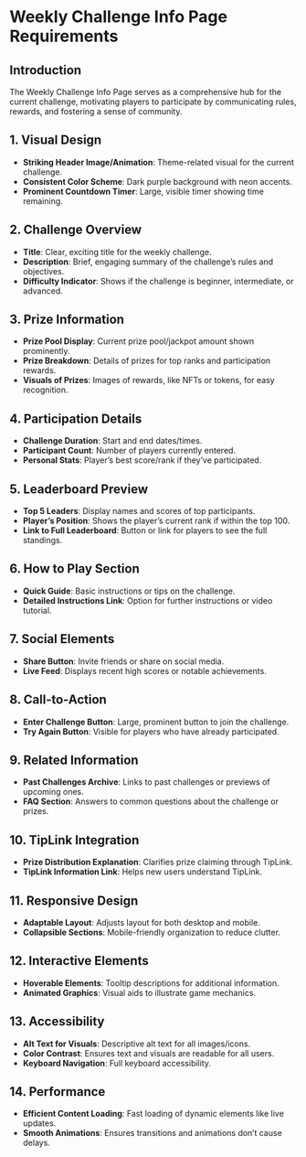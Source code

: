 # Weekly Challenge Info Page Requirements

## Introduction
The Weekly Challenge Info Page serves as a comprehensive hub for the current challenge, motivating players to participate by communicating rules, rewards, and fostering a sense of community.

## 1. Visual Design
- **Striking Header Image/Animation**: Theme-related visual for the current challenge.
- **Consistent Color Scheme**: Dark purple background with neon accents.
- **Prominent Countdown Timer**: Large, visible timer showing time remaining.

## 2. Challenge Overview
- **Title**: Clear, exciting title for the weekly challenge.
- **Description**: Brief, engaging summary of the challenge’s rules and objectives.
- **Difficulty Indicator**: Shows if the challenge is beginner, intermediate, or advanced.

## 3. Prize Information
- **Prize Pool Display**: Current prize pool/jackpot amount shown prominently.
- **Prize Breakdown**: Details of prizes for top ranks and participation rewards.
- **Visuals of Prizes**: Images of rewards, like NFTs or tokens, for easy recognition.

## 4. Participation Details
- **Challenge Duration**: Start and end dates/times.
- **Participant Count**: Number of players currently entered.
- **Personal Stats**: Player’s best score/rank if they’ve participated.

## 5. Leaderboard Preview
- **Top 5 Leaders**: Display names and scores of top participants.
- **Player’s Position**: Shows the player’s current rank if within the top 100.
- **Link to Full Leaderboard**: Button or link for players to see the full standings.

## 6. How to Play Section
- **Quick Guide**: Basic instructions or tips on the challenge.
- **Detailed Instructions Link**: Option for further instructions or video tutorial.

## 7. Social Elements
- **Share Button**: Invite friends or share on social media.
- **Live Feed**: Displays recent high scores or notable achievements.

## 8. Call-to-Action
- **Enter Challenge Button**: Large, prominent button to join the challenge.
- **Try Again Button**: Visible for players who have already participated.

## 9. Related Information
- **Past Challenges Archive**: Links to past challenges or previews of upcoming ones.
- **FAQ Section**: Answers to common questions about the challenge or prizes.

## 10. TipLink Integration
- **Prize Distribution Explanation**: Clarifies prize claiming through TipLink.
- **TipLink Information Link**: Helps new users understand TipLink.

## 11. Responsive Design
- **Adaptable Layout**: Adjusts layout for both desktop and mobile.
- **Collapsible Sections**: Mobile-friendly organization to reduce clutter.

## 12. Interactive Elements
- **Hoverable Elements**: Tooltip descriptions for additional information.
- **Animated Graphics**: Visual aids to illustrate game mechanics.

## 13. Accessibility
- **Alt Text for Visuals**: Descriptive alt text for all images/icons.
- **Color Contrast**: Ensures text and visuals are readable for all users.
- **Keyboard Navigation**: Full keyboard accessibility.

## 14. Performance
- **Efficient Content Loading**: Fast loading of dynamic elements like live updates.
- **Smooth Animations**: Ensures transitions and animations don’t cause delays.
